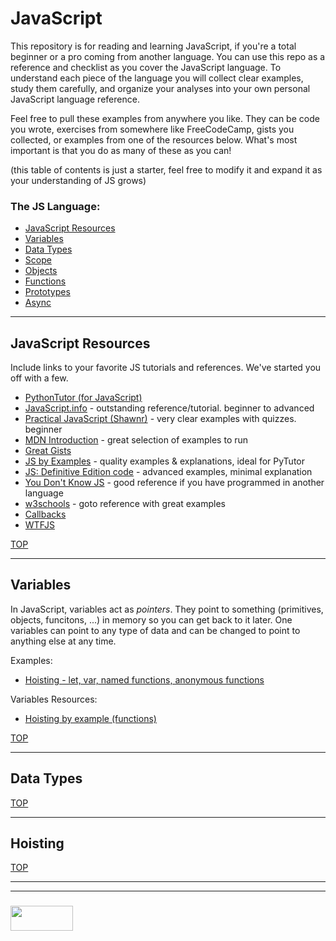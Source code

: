# JavaScript 

This repository is for reading and learning JavaScript, if you're a total beginner or a pro coming from another language.  You can use this repo as a reference and checklist as you cover the JavaScript language. To understand each piece of the language you will collect clear examples, study them carefully, and organize your analyses into your own personal JavaScript language reference.  

Feel free to pull these examples from anywhere you like.  They can be code you wrote, exercises from somewhere like FreeCodeCamp, gists you collected, or examples from one of the resources below.  What's most important is that you do as many of these as you can!

(this table of contents is just a starter, feel free to modify it and expand it as your understanding of JS grows)
### The JS Language:
* [JavaScript Resources](#javascript-resources)
* [Variables](#variables)
* [Data Types](#data-types)
* [Scope](#scope)
* [Objects](#objects)
* [Functions](#functions)
* [Prototypes](#prototypes)
* [Async](#async)

___

## JavaScript Resources

Include links to your favorite JS tutorials and references.  We've started you off with a few.

* [PythonTutor (for JavaScript)](http://www.pythontutor.com/javascript.html#mode=edit)
* [JavaScript.info](https://javascript.info) - outstanding reference/tutorial. beginner to advanced
* [Practical JavaScript (Shawnr)](https://shawnr.gitbooks.io/practical-introduction-to-javascript/content/) - very clear examples with quizzes. beginner
* [MDN Introduction](https://developer.mozilla.org/en-US/docs/Web/JavaScript/Guide/Introduction) - great selection of examples to run
* [Great Gists](https://gist.github.com/colevandersWands/cd621df81e3f480e0ffa1e82c835d00a)
* [JS by Examples](https://github.com/bmkmanoj/js-by-examples) - quality examples & explanations, ideal for PyTutor
* [JS: Definitive Edition code](https://github.com/davidflanagan/javascript6_examples) - advanced examples, minimal explanation
* [You Don't Know JS](https://github.com/getify/You-Dont-Know-JS) - good reference if you have programmed in another language
* [w3schools](https://www.w3schools.com/js/default.asp) - goto reference with great examples
* [Callbacks](https://github.com/elewa-academy/General-Resources/tree/master/code-to-study/progressive-callbacks)
* [WTFJS](https://github.com/denysdovhan/wtfjs)



[TOP](#variables)

___

## Variables

In JavaScript, variables act as _pointers_.  They point to something (primitives, objects, funcitons, ...) in memory so you can get back to it later. 
One variables can point to any type of data and can be changed to point to anything else at any time.  

Examples:
* [Hoisting - let, var, named functions, anonymous functions](./studied-examples/hoisting-1.md)

Variables Resources:
* [Hoisting by example (functions)](https://gist.github.com/maxogden/4bed247d9852de93c94c)

[TOP](#javascript)

___

## Data Types


[TOP](#javascript)

___

## Hoisting


[TOP](#javascript)


___
___
### <a href="http://elewa.education/blog" target="_blank"><img src="https://user-images.githubusercontent.com/18554853/34921062-506450ae-f97d-11e7-875f-6feeb26ad72d.png" width="100" height="40"/></a>





